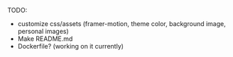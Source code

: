 TODO:
- customize css/assets (framer-motion, theme color, background image, personal images)
- Make README.md
- Dockerfile? (working on it currently)
